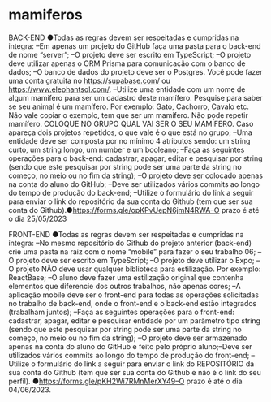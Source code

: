 # mamiferos

BACK-END
●Todas as regras devem ser respeitadas e cumpridas na integra:
–Em apenas um projeto do GitHub faça uma pasta para o back-end de nome “server”;
–O projeto deve ser escrito em TypeScript;
–O projeto deve utilizar apenas o ORM Prisma para comunicação com o banco de dados;
–O banco de dados do projeto deve ser o Postgres. Você pode fazer uma conta gratuita no https://supabase.com/ ou https://www.elephantsql.com/.
–Utilize uma entidade com um nome de algum mamífero para ser um cadastro deste mamífero. Pesquise para saber se seu animal é um mamífero. Por exemplo: Gato, Cachorro, Cavalo etc. Não vale copiar o exemplo, tem que ser um mamífero. Não pode repetir mamífero. COLOQUE NO GRUPO QUAL VAI SER O SEU MAMÍFERO. Caso apareça dois projetos repetidos, o que vale é o que está no grupo;
–Uma entidade deve ser composta por no mínimo 4 atributos sendo: um string curto, um string longo, um number e um booleano;
–Faça as seguintes operações para o back-end: cadastrar, apagar, editar e pesquisar por string (sendo que este pesquisar por string pode ser uma parte da string no começo, no meio ou no fim da string);
–O projeto deve ser colocado apenas na conta do aluno do GitHub;
–Deve ser utilizados vários commits ao longo do tempo de produção do back-end;
–Utilize o formulário do link a seguir para enviar o link do repositório da sua conta do Github (tem que ser sua conta do Github).●https://forms.gle/opKPvUepN6jmN4RWA–O prazo é até o dia 25/05/2023





FRONT-END
●Todas as regras devem ser respeitadas e cumpridas na integra:
–No mesmo repositório do Github do projeto anterior (back-end) crie uma pasta na raiz com o nome “mobile” para fazer o seu trabalho 06;
–O projeto deve ser escrito em TypeScript;
–O projeto deve utilizar o Expo;
–O projeto NÃO deve usar qualquer biblioteca para estilização. Por exemplo: ReactBase;
–O aluno deve fazer uma estilização original que contenha elementos que diferencie dos outros trabalhos, não apenas cores;
–A aplicação mobile deve ser o front-end para todas as operações solicitadas no trabalho de back-end, onde o front-end e o back-end estão integrados (trabalham juntos);
–Faça as seguintes operações para o front-end: cadastrar, apagar, editar e pesquisar entidade por um parâmetro tipo string (sendo que este pesquisar por string pode ser uma parte da string no começo, no meio ou no fim da string);
–O projeto deve ser armazenado apenas na conta do aluno do GitHub e feito pelo próprio aluno;–Deve ser utilizados vários commits ao longo do tempo de produção do front-end;
–Utilize o formulário do link a seguir para enviar o link do REPOSITÓRIO da sua conta do Github (tem que ser sua conta do Github e não é o link do seu perfil).
●https://forms.gle/pKH2Wi7RMnMerXY49–O prazo é até o dia 04/06/2023.
